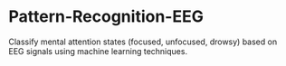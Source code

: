 # Pattern-Recognition-EEG
Classify mental attention states (focused, unfocused, drowsy) based on EEG signals using machine learning techniques.
